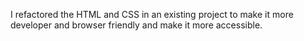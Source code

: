  I refactored the HTML and CSS in an existing project to make it more developer and browser friendly and make it more accessible.
